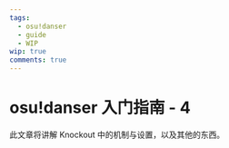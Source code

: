 ```yaml
---
tags:
  - osu!danser
  - guide
  - WIP
wip: true
comments: true
---
```


# osu!danser 入门指南 - 4

此文章将讲解 Knockout 中的机制与设置，以及其他的东西。
